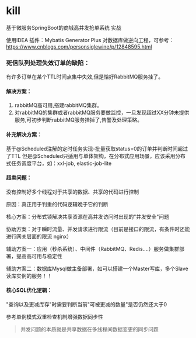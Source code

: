 # kill
基于微服务SpringBoot的商城高并发抢单系统  实战

使用IDEA 插件：Mybatis Generator Plus 对数据库做逆向工程，可参考：https://www.cnblogs.com/personsiglewine/p/12848595.html

### 死信队列处理失效订单的缺陷：

有许多订单在某个TTL时间点集中失效,但是恰好RabbitMQ服务挂了。

#### 解决方案：
1. rabbitMQ高可用,搭建rabbitMQ集群。
2. 对rabbitMQ的集群或者rabbitMQ服务要做监控，一旦发现超过XX分钟未提供服务,可初步判断rabbitMQ服务挂掉了,告警及处理策略。

#### 补充解决方案：

基于@Scheduled注解的定时任务实现-批量获取status=0的订单并判断时间超过了TTL
但是@Scheduled只适用与单体架构，在分布式应用场景，应该采用分布式任务调度平台，如：xxl-job, elastic-job-lite
 

#### 超卖问题：
没有控制好多个线程对于共享的数据、共享的代码进行控制

原因：真正用于判重的代码逻辑晚于它的判断

核心方案：分布式锁解决共享资源在高并发访问时出现的"并发安全"问题

协助方案：对于瞬时流量、并发请求进行限流（目前是接口的限流，有条件时还能进行网关层面的限流 nginx）

辅助方案一：应用（秒杀系统）、中间件（RabbitMQ、Redis....）服务做集群部署，提高高可用与稳定性

辅助方案二：数据库Mysql做主备部署，如可以搭建一个Master写库，多个Slave读库实例的服务！！
       
#### 核心SQL优化逻辑：
"查询以及更减库存"时需要判断当前"可被更减的数量"是否仍然还大于0

参考单例模式双重检查机制增强数据同步性

> 并发问题的本质就是共享数据在多线程间数据变更的同步问题

